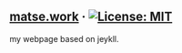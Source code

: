 ## [matse.work](https://matse.work) &middot; [![License: MIT](https://img.shields.io/badge/License-MIT-blue.svg)](https://github.com/matseee/json-key-diff/blob/master/LICENSE)
my webpage based on jeykll.
